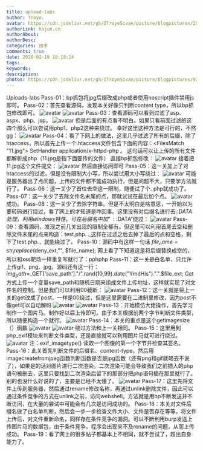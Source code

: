 ```yaml
---
title: upload-labs
author: Troye.
avatar: https://cdn.jsdelivr.net/gh/ITroyeSivan/picture/blogpictures/20160708223941_YQncj.jpeg
authorLink: hojun.cn
authorAbout: 
authorDesc: 
categories: 技术
comments: true
date: 2020-02-19 18:19:24
tags:
keywords:
description:
photos: https://cdn.jsdelivr.net/gh/ITroyeSivan/picture/blogpictures/929254.png
---
```

Uploads-labs
Pass-01：bp抓包将jpg后缀改成php或者使用noscript插件禁用js即可。
Pass-02：首先查看源码，发现本关好像只判断content type，所以bp抓包修改即可。
![avatar](https://cdn.jsdelivr.net/gh/ITroyeSivan/picture/blogpictures/20200219182453.png)
![avatar](https://cdn.jsdelivr.net/gh/ITroyeSivan/picture/blogpictures/20200219182501.png)
Pass-03：查看源码可以看到过滤了asp、aspx、php、jsp。
![avatar](https://cdn.jsdelivr.net/gh/ITroyeSivan/picture/blogpictures/20200219182637.png)
但是后面的有点看不明白。如果只看前面过滤的这四个那么可以尝试用php1、php2这种来绕过。
幸好这里这种方法是可行的，不然gg：
![avatar](https://cdn.jsdelivr.net/gh/ITroyeSivan/picture/blogpictures/20200219182712.png)
Pass-04：看了下网上的做法，这里几乎过滤了所有的后缀，除了htaccess，所以首先上传一个.htaccess文件包含下面的内容：<FilesMatch "11.jpg">
SetHandler application/x-httpd-php
</FilesMatch>。
这句话可以让上传的所有文件都解析成php（11.jpg是指下面要传的文件）
直接bp抓包修改：
![avatar](https://cdn.jsdelivr.net/gh/ITroyeSivan/picture/blogpictures/20200219182747.png)
接着把11.jpg这个文件提交：
![avatar](https://cdn.jsdelivr.net/gh/ITroyeSivan/picture/blogpictures/20200219182811.png)
然后直接访问即可
Pass-05：这一关加上了对htaccess的过滤，但是没有限制大小写，所以尝试用大小写绕过：
![avatar](https://cdn.jsdelivr.net/gh/ITroyeSivan/picture/blogpictures/20200219182833.png)
可能是服务器出了点问题，上传的文件都不能成功执行，但是问题不大，只要学方法就行了。
Pass-06：这一关少了首位去空这一限制，随便试了个. php就成功了。
Pass-07：这一关少了去除文件名末尾的点，那就试试在最后加个点。
![avatar](https://cdn.jsdelivr.net/gh/ITroyeSivan/picture/blogpictures/20200219183018.png)
成功。
Pass-08：这一关少了去除字符串。但是不太明白是啥意思，一开始以为要转码进行绕过，看了网上的才知道是咋回事。这里没有对后缀名进行去::$DATA处理，利用windows特性，可在后缀名中加” ::$DATA”绕过：
![avatar](https://cdn.jsdelivr.net/gh/ITroyeSivan/picture/blogpictures/20200219183103.png)
Pass-09：查看源码，发现之前几关出现的限制全都有。但这里可以利用首尾去空和删除文件末尾的点来构造：test.php. .,这样在过滤之后去掉了最后的点和空格，剩下了test.php.，就能绕过了。
Pass-10：源码中有这样一句话
$file_name = str_ireplace($deny_ext,"", $file_name);
网上看了下知道这是将后缀替换成空的，所以和xss靶场一样重复写就行了：pphphp
Pass-11：这一关是白名单，只允许上传gif、png、jpg。源码还有这一行：
$img_path=$_GET['save_path']."/".rand(10,99).date("YmdHis").".".$file_ext;
Get方式上传一个变量save_path和随机日期来组成文件上传地址，这样就实现了对文件名的控制。但是我们可以利用00截断：
![avatar](https://cdn.jsdelivr.net/gh/ITroyeSivan/picture/blogpictures/20200219183210.png)
Pass-12：这一关就是将上一关的get改成了post，一样是00绕过，但是这里需要在二进制里修改，因为post不像get可以自动解码
![avatar](https://cdn.jsdelivr.net/gh/ITroyeSivan/picture/blogpictures/20200219183251.png)
![avatar](https://cdn.jsdelivr.net/gh/ITroyeSivan/picture/blogpictures/20200219183323.png)
Pass-13：开始模仿大佬操作，首先学习制作一个图片马。制作好以后上传即可。由于本关根据前两个字节判断文件类型，所以随便构造一个就行。
![avatar](https://cdn.jsdelivr.net/gh/ITroyeSivan/picture/blogpictures/20200219183419.png)
Pass-14：本关的重点是这个getimagesize（）函数
![avatar](https://cdn.jsdelivr.net/gh/ITroyeSivan/picture/blogpictures/20200219183456.png)
![avatar](https://cdn.jsdelivr.net/gh/ITroyeSivan/picture/blogpictures/20200219183505.png)
绕过方法和上一关相同。
Pass-15：这里用到php_exif模块来判断文件类型，还是直接就可以利用图片马就可进行绕过。
![avatar](https://cdn.jsdelivr.net/gh/ITroyeSivan/picture/blogpictures/20200219183559.png)
注：exif_imagetype() 读取一个图像的第一个字节并检查其签名。
Pass-16：此关首先判断文件的后缀名、content-type，然后用imagecreatefromjpeg函数判断函数是否是jpg函数（还有png和gif就略去不说了），如果是的话对图片进行二次渲染。二次渲染可能会导致我们之前插入的php语句被删去，这里只要找到二次渲染后留下的那部分把php语句插在那里就行了。别的也没什么好说的了，主要是已经不太懂了。
![avatar](https://cdn.jsdelivr.net/gh/ITroyeSivan/picture/blogpictures/20200219183633.png)
Pass-17：这里先将文件上传到服务器，然后通过rename修改名称，再通过unlink删除文件，因此可以通过条件竞争的方式在unlink之前，访问webshell。方法就是用bp不断发送并不断访问，在大量的尝试中可能会有几次是访问成功的。
Pass-18：本关对文件后缀名做了白名单判断，然后会一步一步检查文件大小、文件是否存在等等，将文件上传后，对文件重新命名，同样存在条件竞争的漏洞。可以不断利用burp发送上传图片马的数据包，由于条件竞争，程序会出现来不及rename的问题，从而上传成功。
Pass-19：看了网上的很多帖子都基本上不相同，就不尝试了，超出自身能力了。
